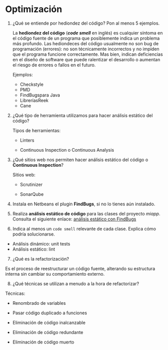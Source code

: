 # Optimización

1. ¿Qué se entiende por hediondez del código? Pon al menos 5 ejemplos.

   La **hediondez del código** (***code smell*** en inglés) es cualquier síntoma en el código fuente de un programa que posiblemente indica un problema más profundo. Las hediondeces del código usualmente no son bug de programación (errores): no son técnicamente incorrectos y no impiden que el programa funcione correctamente. Mas bien, indican deficiencias  en el diseño de software que puede ralentizar el desarrollo o aumentan el riesgo de errores o fallos en el futuro.

   Ejemplos:

   * Checkstyle
   * PMD 
   * FindBugspara Java
   * LibreríasReek 
   * Cane

2. ¿Qué tipo de herramienta utilizamos para hacer análisis estático del código?

   Tipos de herramientas:

   * Linters

   * Continuous Inspection o Continuous Analysis

     

3. ¿Qué sitios web nos permiten hacer análisis estático del código o **Continuous Inspection**?

   Sitios web:

   * Scrutinizer

   * SonarQube

     

4. Instala en Netbeans el plugin **FindBugs**, si no lo tienes aún instalado.

   

5. Realiza **análisis estático de código** para las clases del proyecto *miapp*. Consulta el siguiente enlace: [análisis estático con FindBugs](https://github.com/jamj2000/DAW1-ED-Pruebas-Ejemplo1#análisis-estático-de-código-con-findbugs-en-netbeans)

   

6. Indica al menos un `code smell` relevante de cada clase. Explica cómo podría solucionarse.

* Análisis dinámico: unit tests
* Análisis estático: lint
 

7. ¿Qué es la refactorización?

Es el proceso de reestructurar un código fuente, alterando su estructura interna sin cambiar su comportamiento externo.


8. ¿Qué técnicas se utilizan a menudo a la hora de refactorizar?

Técnicas:

- Renombrado de variables

- Pasar código duplicado a funciones

- Eliminación de código inalcanzable

- Eliminación de código redundante

- Eliminación de código muerto

  



